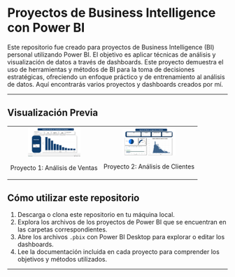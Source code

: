 # Proyectos de Business Intelligence con Power BI

Este repositorio fue creado para proyectos de Business Intelligence (BI) personal utilizando Power BI. El objetivo es aplicar técnicas de análisis y visualización de datos a través de dashboards. Este proyecto demuestra el uso de herramientas y métodos de BI para la toma de decisiones estratégicas, ofreciendo un enfoque práctico y de entrenamiento al análisis de datos. Aquí encontrarás varios proyectos y dashboards creados por mí.

---

## Visualización Previa

<table>
  <tr>
    <td align="center">
        <img src="https://raw.githubusercontent.com/edinvalle/PowerBI-Dashboards/main/Proyecto1/Imagen%201..png" alt="Proyecto 1" style="width: 120px; height: auto;" title="Proyecto 1">
        <p>Proyecto 1: Análisis de Ventas</p>
    </td>
    <td align="center">
        <img src="https://raw.githubusercontent.com/edinvalle/PowerBI-Dashboards/main/Proyecto2/Imagen%202.png" alt="Proyecto 2" style="width: 120px; height: auto;" title="Proyecto 2">
        <p>Proyecto 2: Análisis de Clientes</p>
    </td>
  </tr>
</table>



## Cómo utilizar este repositorio

1. Descarga o clona este repositorio en tu máquina local.
2. Explora los archivos de los proyectos de Power BI que se encuentran en las carpetas correspondientes.
3. Abre los archivos `.pbix` con Power BI Desktop para explorar o editar los dashboards.
4. Lee la documentación incluida en cada proyecto para comprender los objetivos y métodos utilizados.

---
